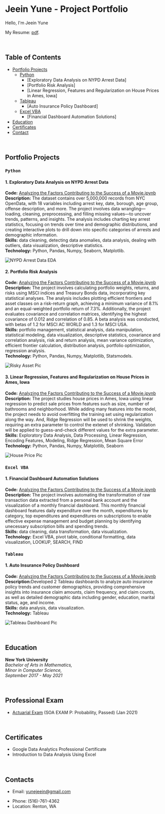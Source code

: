 # Jeein Yune - Project Portfolio
Hello, I'm Jeein Yune

My Resume: [pdf]().

<br>

## Table of Contents
- [Portfolio Projects](https://github.com/jeeinyune/Data_Analysis_Portfolio/blob/main/README.md#portfolio-projects)
  - [Python](https://github.com/jeeinyune/Data_Analysis_Portfolio/blob/main/README.md#Python)
    - [Exploratory Data Analysis on NYPD Arrest Data]
    - [Portfolio Risk Analysis]
    - [Linear Regression, Features and Regularization on House Prices in Ames, Iowa]
  - [Tableau](https://github.com/jeeinyune/Data_Analysis_Portfolio/blob/main/README.md#tableau)
    - [Auto Insurance Policy Dashboard]
  - [Excel VBA](https://github.com/jeeinyune/Data_Analysis_Portfolio/blob/main/README.md#excel-vba)
    - [Financial Dashboard Automation Solutions]
- [Education](https://github.com/jeeinyune/Data_Analysis_Portfolio/blob/main/README.md#education)  
- [Certificates](https://github.com/jeeinyune/Data_Analysis_Portfolio/blob/main/README.md#certificates)
- [Contact](https://github.com/jeeinyune/Data_Analysis_Portfolio/blob/main/README.md#contacts)

<br>

## Portfolio Projects
### `Python`

#### 1. Exploratory Data Analysis on NYPD Arrest Data

  <p style="margin:0;"><strong>Code:</strong> <a href="https://github.com/tiannaparris/PortfolioProjects/blob/main/Analyzing%20the%20Factors%20Contributing%20to%20the%20Success%20of%20a%20Movie.ipynb">Analyzing the Factors Contributing to the Success of a Movie.ipynb</a></p>
  <p style="margin:0;"><strong>Description:</strong> The dataset contains over 5,000,000 records from NYC OpenData, with 18 variables including arrest key, date, borough, age group, offense description, and more. The project involves data wrangling—loading, cleaning, preprocessing, and filling missing values—to uncover trends, patterns, and insights. The analysis includes charting key arrest statistics, focusing on trends over time and demographic distributions, and creating interactive plots to drill down into specific categories of arrests and demographic information.</p>
  <p style="margin:0;"><strong>Skills:</strong> data cleaning, detecting data anomalies, data analysis, dealing with outliers, data visualization, descriptive statistics.</p>
  <p style="margin:0;"><strong>Technology:</strong> Python, Pandas, Numpy, Seaborn, Matplotlib.</p>

  ![NYPD Arrest Data EDA](visuals/NYPD_arrest_eda_pic.png)

  

  #### 2. Portfolio Risk Analysis
  <p style="margin:0;"><strong>Code:</strong> <a href="https://github.com/tiannaparris/PortfolioProjects/blob/main/Analyzing%20the%20Factors%20Contributing%20to%20the%20Success%20of%20a%20Movie.ipynb">Analyzing the Factors Contributing to the Success of a Movie.ipynb</a></p>
  <p style="margin:0;"><strong>Description:</strong> The project involves calculating portfolio weights, returns, and risks using MSCI indices and Treasury Bonds data, incorporating key statistical analyses. The analysis includes plotting efficient frontiers and asset classes on a risk-return graph, achieving a minimum variance of 8.1% and an equal-weighted portfolio return of 7.3%. Additionally, the project evaluates covariance and correlation matrices, identifying the highest covariance of 0.012 and correlation of 0.85. A beta analysis was conducted, with betas of 1.2 for MSCI AC WORLD and 1.3 for MSCI USA.</p>
  <p style="margin:0;"><strong>Skills:</strong> portfolio management, statistical analysis, data manipulation, statistical modeling, data visualization, descriptive statistics, covariance and correlation analysis, risk and return analysis, mean variance optimization, efficient frontier calculation, distribution analysis, portfolio optimization, regression analysis.</p>
  <p style="margin:0;"><strong>Technology:</strong> Python, Pandas, Numpy, Matplotlib, Statsmodels.</p>

  ![Risky Asset Pic](visuals/risky_asset_pic.png)

  #### 3. Linear Regression, Features and Regularization on House Prices in Ames, Iowa
  <p style="margin:0;"><strong>Code:</strong> <a href="https://github.com/tiannaparris/PortfolioProjects/blob/main/Analyzing%20the%20Factors%20Contributing%20to%20the%20Success%20of%20a%20Movie.ipynb">Analyzing the Factors Contributing to the Success of a Movie.ipynb</a></p>
  <p style="margin:0;"><strong>Description:</strong> The project studies house prices in Ames, Iowa using linear regression to predict sale prices from features such as size, number of bathrooms and neighborhood. While adding many features into the model, the project needs to avoid overfitting the training set using regularization along the way. And, Ridge Regression will be used to shrink the weights, requiring an extra parameter to control the extenet of shrinking. Validation will be applied to guess-and-check different values for the extra parameter.</p>
  <p style="margin:0;"><strong>Skills:</strong> Exploratory Data Analysis, Data Processing, Linear Regression, Encoding Features, Modeling, Ridge Regression, Mean Square Error </p>
  <p style="margin:0;"><strong>Technology:</strong> Python, Pandas, Numpy, Matplotlib, Seaborn</p>

   ![House Price Pic](visuals/house_price_pic.png)

### `Excel VBA`

#### 1. Financial Dashboard Automation Solutions

  <p style="margin:0;"><strong>Code:</strong> <a href="https://github.com/tiannaparris/PortfolioProjects/blob/main/Analyzing%20the%20Factors%20Contributing%20to%20the%20Success%20of%20a%20Movie.ipynb">Analyzing the Factors Contributing to the Success of a Movie.ipynb</a></p>
  <p style="margin:0;"><strong>Description:</strong> The project involves automating the transformation of raw transaction data extracted from a personal bank account and the visualization of a monthly financial dashboard. This monthly financial dashboard features daily expenditure over the month, expenditures by category, top expenditures and expenditures on subscriptions to enable effective expense management and budget planning by identifying unecessary subscription bills and spending trends. </p>
  <p style="margin:0;"><strong>Skills:</strong> data cleaning, data transformation, data visualization.</p>
  <p style="margin:0;"><strong>Technology:</strong> Excel VBA, pivot table, conditional formatting, data visualization, LOOKUP, SEARCH, FIND</p>
  

### `Tableau`
  #### 1. Auto Insurance Policy Dashboard
  <p style="margin:0;"><strong>Code:</strong> <a href="https://github.com/tiannaparris/PortfolioProjects/blob/main/Analyzing%20the%20Factors%20Contributing%20to%20the%20Success%20of%20a%20Movie.ipynb">Analyzing the Factors Contributing to the Success of a Movie.ipynb</a></p>
  <p style="margin:0;"><strong>Description:</strong>Developed 2 Tableau dashboards to analyze auto insurance policy trends and customer demographics, providing comprehensive insights into insurance claim amounts, claim frequency, and claim counts, as well as detailed demographic data including gender, education, marital status, age, and income.</p>
  <p style="margin:0;"><strong>Skills:</strong> data analysis, data visualization.</p>
  <p style="margin:0;"><strong>Technology:</strong> Tableau</p>

![Tableau Dashboard Pic](visuals/insurance_tableau_dashboards_pic.png)

<br>
  
## Education
  **New York University**<br>
  *Bachelor of Arts in Mathematics,* <br>
  *Minor in Computer Science,* <br>
  *September 2017 - May 2021*

<br>
  
## Professional Exam
- [Actuarial Exam](https://github.com/jeeinyune/Portfolio_Project/blob/main/Files/soa%20Exam%20p%20Jan2021.pdf) (SOA EXAM P: Probability, Passed) (Jan 2021) 

<br>

## Certificates
<!-- - [Google Data Analytics Professional Certificate](https://www.coursera.org/account/accomplishments/professional-cert/LRQ498UKBBSJ?utm_source=link&utm_medium=certificate&utm_content=cert_image&utm_campaign=sharing_cta&utm_product=prof) (Sep 2022) (Coursera - Google)
- [Introduction to Data Analysis Using Excel](https://www.coursera.org/account/accomplishments/verify/62LME4DV8CUV) (May 2022) (Coursera - Rice University) -->

- Google Data Analytics Professional Certificate
- Introduction to Data Analysis Using Excel

<br>

## Contacts
- Email: yunejeein@gmail.com
<!-- - LinkedIn: [@tiannaparris](https://www.linkedin.com/in/tianna-parris-9b6823176/) -->
- Phone: (516)-761-4362
- Location: Renton, WA

